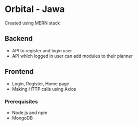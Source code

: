 # Orbital - Jawa
Created using MERN stack

## Backend
- API to register and login user
- API which logged in user can add modules to their planner

## Frontend
- Login, Register, Home page
- Making HTTP calls using Axios

### Prerequisites
- Node.js and npm
- MongoDB
